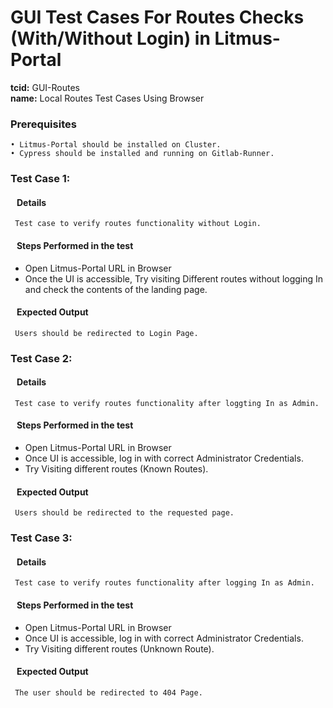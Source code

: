 # GUI Test Cases For Routes Checks (With/Without Login) in Litmus-Portal

<b>tcid:</b> GUI-Routes <br>
<b>name:</b> Local Routes Test Cases Using Browser<br>

### Prerequisites

    • Litmus-Portal should be installed on Cluster.
    • Cypress should be installed and running on Gitlab-Runner.

### Test Case 1:

#### &nbsp;&nbsp;&nbsp;Details

     Test case to verify routes functionality without Login.

#### &nbsp;&nbsp;&nbsp;Steps Performed in the test

- Open Litmus-Portal URL in Browser
- Once the UI is accessible, Try visiting Different routes without logging In and check the contents of the landing page.

#### &nbsp;&nbsp;&nbsp;Expected Output

     Users should be redirected to Login Page.

### Test Case 2:

#### &nbsp;&nbsp;&nbsp;Details

     Test case to verify routes functionality after loggting In as Admin.

#### &nbsp;&nbsp;&nbsp;Steps Performed in the test

- Open Litmus-Portal URL in Browser
- Once UI is accessible, log in with correct Administrator Credentials.
- Try Visiting different routes (Known Routes).

#### &nbsp;&nbsp;&nbsp;Expected Output

     Users should be redirected to the requested page.

### Test Case 3:

#### &nbsp;&nbsp;&nbsp;Details

     Test case to verify routes functionality after logging In as Admin.

#### &nbsp;&nbsp;&nbsp;Steps Performed in the test

- Open Litmus-Portal URL in Browser
- Once UI is accessible, log in with correct Administrator Credentials.
- Try Visiting different routes (Unknown Route).

#### &nbsp;&nbsp;&nbsp;Expected Output

     The user should be redirected to 404 Page.

